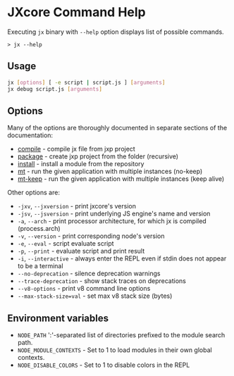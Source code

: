 
# JXcore Command Help

Executing `jx` binary with `--help` option displays list of possible commands.

    > jx --help

## Usage

```bash
jx [options] [ -e script | script.js ] [arguments]
jx debug script.js [arguments]
```

## Options

Many of the options are thoroughly documented in separate sections of the documentation:

* [compile](jxcore-feature-packaging-code-protection.markdown#compile) - compile jx file from jxp project
* [package](jxcore-feature-packaging-code-protection.markdown#package) - create jxp project from the folder (recursive)
* [install](jxcore-command-install.markdown) - install a module from the repository
* [mt](jxcore-command-mt.markdown) - run the given application with multiple instances (no-keep)
* [mt-keep](jxcore-command-mt.markdown) - run the given application with multiple instances (keep alive)

Other options are:

* `-jxv`, `--jxversion` - print jxcore's version
* `-jsv`, `--jsversion` - print underlying JS engine's name and version
* `-a`, `--arch` - print processor architecture, for which jx is compiled (process.arch)
* `-v`, `--version` - print corresponding node's version
* `-e`, `--eval` - script evaluate script
* `-p`, `--print` - evaluate script and print result
* `-i`, `--interactive` - always enter the REPL even if stdin does not appear to be a terminal
* `--no-deprecation` - silence deprecation warnings
* `--trace-deprecation` - show stack traces on deprecations
* `--v8-options` - print v8 command line options
* `--max-stack-size=val` - set max v8 stack size (bytes)

## Environment variables

* `NODE_PATH`              ':'-separated list of directories prefixed to the module search path.
* `NODE_MODULE_CONTEXTS`   - Set to 1 to load modules in their own global contexts.
* `NODE_DISABLE_COLORS`    - Set to 1 to disable colors in the REPL
